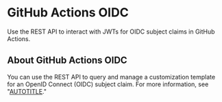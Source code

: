 # GitHub Actions OIDC

Use the REST API to interact with JWTs for OIDC subject claims in GitHub Actions.

## About GitHub Actions OIDC

You can use the REST API to query and manage a customization template for an OpenID Connect (OIDC) subject claim. For more information, see "[AUTOTITLE](/actions/deployment/security-hardening-your-deployments/about-security-hardening-with-openid-connect)."
